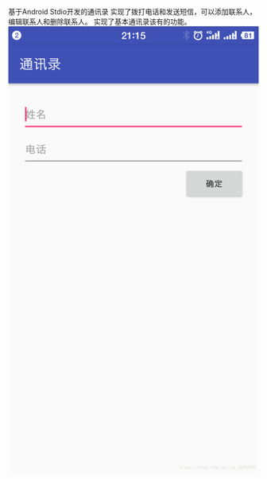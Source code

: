 基于Android Stdio开发的通讯录
实现了拨打电话和发送短信，可以添加联系人，编辑联系人和删除联系人。
实现了基本通讯录该有的功能。
![添加联系人](https://github.com/bailuren/Address-List/blob/master/img-folder/add.png)
